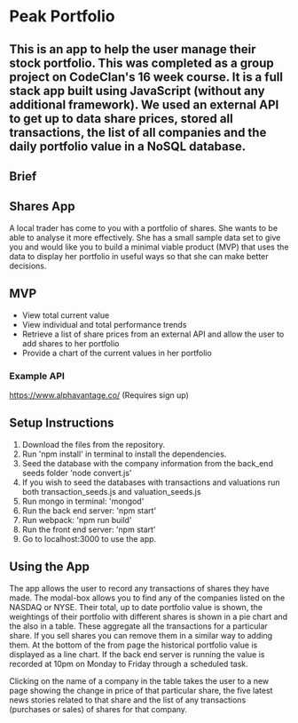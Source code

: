 Peak Portfolio
=======

## This is an app to help the user manage their stock portfolio. This was completed as a group project on CodeClan's 16 week course. It is a full stack app built using JavaScript (without any additional framework). We used an external API to get up to data share prices, stored all transactions, the list of all companies and the daily portfolio value in a NoSQL database.

## Brief

## Shares App

A local trader has come to you with a portfolio of shares. She wants to be able to analyse it more effectively. She has a small sample data set to give you and would like you to build a minimal viable product (MVP) that uses the data to display her portfolio in useful ways so that she can make better decisions.

## MVP

 - View total current value
 - View individual and total performance trends
 - Retrieve a list of share prices from an external API and allow the user to add shares to her portfolio
 - Provide a chart of the current values in her portfolio


### Example API
https://www.alphavantage.co/ (Requires sign up)

## Setup Instructions

1. Download the files from the repository.
2. Run 'npm install' in terminal to install the dependencies.
3. Seed the database with the company information from the back_end seeds folder 'node convert.js'
4. If you wish to seed the databases with transactions and valuations run both transaction_seeds.js and valuation_seeds.js
5. Run mongo in terminal: 'mongod'
6. Run the back end server: 'npm start'
7. Run webpack: 'npm run build'
8. Run the front end server: 'npm start'
9. Go to localhost:3000 to use the app.


## Using the App
The app allows the user to record any transactions of shares they have made. The modal-box allows you to find any of the companies listed on the NASDAQ or NYSE. Their total, up to date portfolio value is shown, the weightings of their portfolio with different shares is shown in a pie chart and the also in a table. These aggregate all the transactions for a particular share. If you sell shares you can remove them in a similar way to adding them.
At the bottom of the from page the historical portfolio value is displayed as a line chart. If the back end server is running the value is recorded at 10pm on Monday to Friday through a scheduled task.

Clicking on the name of a company in the table takes the user to a new page showing the change in price of that particular share, the five latest news stories related to that share and the list of any transactions (purchases or sales) of shares for that company.

